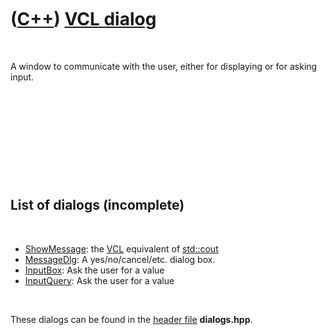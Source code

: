 
 

 

 

 

 

([C++](Cpp.md)) [VCL dialog](CppVclDialog.md)
===============================================

 

A window to communicate with the user, either for displaying or for
asking input.

 

 

 

 

 

List of dialogs (incomplete)
----------------------------

 

-   [ShowMessage](CppVclShowMessage.md): the [VCL](CppVcl.md)
    equivalent of [std::cout](CppCout.md)
-   [MessageDlg](CppVclMessageDlg.md): A yes/no/cancel/etc. dialog box.
-   [InputBox](CppVclInputBox.md): Ask the user for a value
-   [InputQuery](CppVclInputQuery.md): Ask the user for a value

 

These dialogs can be found in the [header file](CppHeaderFile.md)
**dialogs.hpp**.

 

 

 

 

 

 

